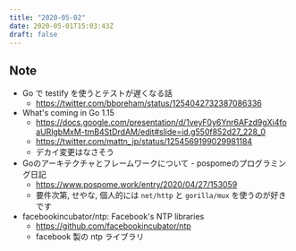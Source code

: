 ```yaml
---
title: "2020-05-02"
date: 2020-05-01T15:03:43Z
draft: false
---
```


## Note

* Go で testify を使うとテストが遅くなる話
  * https://twitter.com/bboreham/status/1254042732387086336
* What's coming in Go 1.15
  * https://docs.google.com/presentation/d/1veyF0y6Ynr6AFzd9gXi4foaURlgbMxM-tmB4StDrdAM/edit#slide=id.g550f852d27_228_0
  * https://twitter.com/mattn_jp/status/1254569199029981184
  * デカイ変更はなさそう
* Goのアーキテクチャとフレームワークについて - pospomeのプログラミング日記
  * https://www.pospome.work/entry/2020/04/27/153059
  * 要件次第, せやな, 個人的には `net/http` と `gorilla/mux` を使うのが好きです
* facebookincubator/ntp: Facebook's NTP libraries
  * https://github.com/facebookincubator/ntp
  * facebook 製の ntp ライブラリ
